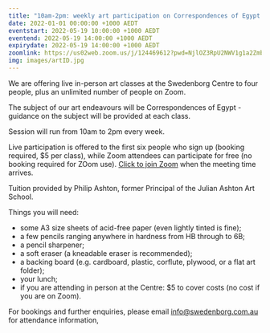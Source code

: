 ```yaml
---
title: "10am-2pm: weekly art participation on Correspondences of Egypt - week 3"
date: 2022-01-01 00:00:00 +1000 AEDT
eventstart: 2022-05-19 10:00:00 +1000 AEDT
eventend: 2022-05-19 14:00:00 +1000 AEDT
expirydate: 2022-05-19 14:00:00 +1000 AEDT
zoomlink: https://us02web.zoom.us/j/124469612?pwd=NjlOZ3RpU2NWV1g1a2Zmb29ZL3ZsQT09
img: images/artID.jpg
---
```


We are offering live in-person art classes at the Swedenborg Centre to four people, plus an unlimited number of people on Zoom.

The subject of our art endeavours will be Correspondences of Egypt - guidance on the subject will be provided at each class.

Session will run from 10am to 2pm every week.

Live participation is offered to the first six people who sign up (booking required, $5 per class), while Zoom attendees can participate for free (no booking required for ZOom use). [Click to join Zoom](https://us02web.zoom.us/j/124469612?pwd=NjlOZ3RpU2NWV1g1a2Zmb29ZL3ZsQT09) when the meeting time arrives.

Tuition provided by Philip Ashton, former Principal of the Julian Ashton Art School.

Things you will need:
- some A3 size sheets of acid-free paper (even lightly tinted is fine);
- a few pencils ranging anywhere in hardness from HB through to 6B;
- a pencil sharpener; 
- a soft eraser (a kneadable eraser is recommended); 
- a backing board (e.g. cardboard, plastic, corflute, plywood, or a flat art folder);
- your lunch;
- if you are attending in person at the Centre: $5 to cover costs (no cost if you are on Zoom).

For bookings and further enquiries, please email [info@swedenborg.com.au](mailto:info@swedenborg.com.au) for attendance information,